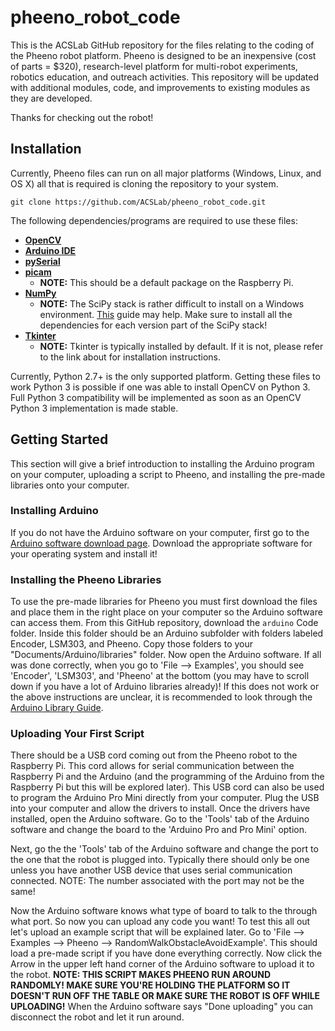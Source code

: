 # pheeno_robot_code

This is the ACSLab GitHub repository for the files relating to the coding of the Pheeno robot platform. Pheeno is designed to be an inexpensive (cost of parts = $320), research-level platform for multi-robot experiments, robotics education, and outreach activities. This repository will be updated with additional modules, code, and improvements to existing modules as they are developed.

Thanks for checking out the robot!

## Installation

Currently, Pheeno files can run on all major platforms (Windows, Linux, and OS X) all that is required is cloning the repository to your system.

```
git clone https://github.com/ACSLab/pheeno_robot_code.git
```

The following dependencies/programs are required to use these files:
- **[OpenCV](http://opencv.org/)**
- **[Arduino IDE](https://www.arduino.cc/en/Main/Software)**
- **[pySerial](https://github.com/pyserial/pyserial)**
- **[picam](https://www.raspberrypi.org/learning/getting-started-with-picamera/)**
    - **NOTE:** This should be a default package on the Raspberry Pi.
- **[NumPy](http://www.numpy.org/)**
    - **NOTE:** The SciPy stack is rather difficult to install on a Windows environment. [This](http://www.lfd.uci.edu/~gohlke/pythonlibs/) guide may help. Make sure to install all the dependencies for each version part of the SciPy stack!
- **[Tkinter](http://tkinter.unpythonic.net/wiki/How_to_install_Tkinter)**
    - **NOTE:** Tkinter is typically installed by default. If it is not, please refer to the link about for installation instructions.

Currently, Python 2.7+ is the only supported platform. Getting these files to work Python 3 is possible if one was able to install OpenCV on Python 3. Full Python 3 compatibility will be implemented as soon as an OpenCV Python 3 implementation is made stable.

## Getting Started

This section will give a brief introduction to installing the Arduino program on your computer, uploading a script to Pheeno, and installing the pre-made libraries onto your computer.

### Installing Arduino

If you do not have the Arduino software on your computer, first go to the [Arduino software download page](https://www.arduino.cc/en/Main/Software). Download the appropriate software for your operating system and install it!

### Installing the Pheeno Libraries

To use the pre-made libraries for Pheeno you must first download the files and place them in the right place on your computer so the Arduino software can access them. From this GitHub repository, download the `arduino` Code folder. Inside this folder should be an Arduino subfolder with folders labeled Encoder, LSM303, and Pheeno. Copy those folders to your "Documents/Arduino/libraries" folder. Now open the Arduino software. If all was done correctly, when you go to 'File --> Examples', you should see 'Encoder', 'LSM303', and 'Pheeno' at the bottom (you may have to scroll down if you have a lot of Arduino libraries already)! If this does not work or the above instructions are unclear, it is recommended to look through the [Arduino Library Guide](https://www.arduino.cc/en/Guide/Libraries/).

### Uploading Your First Script

There should be a USB cord coming out from the Pheeno robot to the Raspberry Pi. This cord allows for serial communication between the Raspberry Pi and the Arduino (and the programming of the Arduino from the Raspberry Pi but this will be explored later). This USB cord can also be used to program the Arduino Pro Mini directly from your computer. Plug the USB into your computer and allow the drivers to install. Once the drivers have installed, open the Arduino software. Go to the 'Tools' tab of the Arduino software and change the board to the 'Arduino Pro and Pro Mini' option.

Next, go the the 'Tools' tab of the Arduino software and change the port to the one that the robot is plugged into. Typically there should only be one unless you have another USB device that uses serial communication connected. NOTE: The number associated with the port may not be the same!

Now the Arduino software knows what type of board to talk to the through what port. So now you can upload any code you want! To test this all out let's upload an example script that will be explained later. Go to 'File --> Examples --> Pheeno --> RandomWalkObstacleAvoidExample'. This should load a pre-made script if you have done everything correctly. Now click the Arrow in the upper left hand corner of the Arduino software to upload it to the robot. **NOTE: THIS SCRIPT MAKES PHEENO RUN AROUND RANDOMLY! MAKE SURE YOU'RE HOLDING THE PLATFORM SO IT DOESN'T RUN OFF THE TABLE OR MAKE SURE THE ROBOT IS OFF WHILE UPLOADING!** When the Arduino software says "Done uploading" you can disconnect the robot and let it run around.
